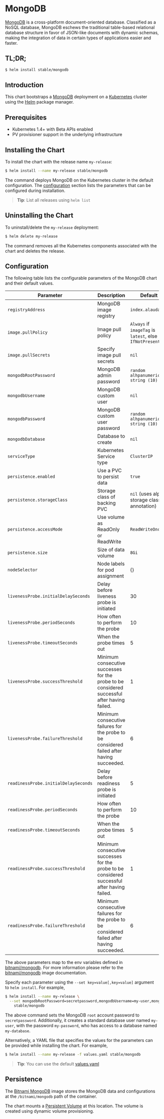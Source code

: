 # MongoDB

[MongoDB](https://www.mongodb.com/) is a cross-platform document-oriented database. Classified as a NoSQL database, MongoDB eschews the traditional table-based relational database structure in favor of JSON-like documents with dynamic schemas, making the integration of data in certain types of applications easier and faster.

## TL;DR;

```bash
$ helm install stable/mongodb
```

## Introduction

This chart bootstraps a [MongoDB](https://github.com/bitnami/bitnami-docker-mongodb) deployment on a [Kubernetes](http://kubernetes.io) cluster using the [Helm](https://helm.sh) package manager.

## Prerequisites

- Kubernetes 1.4+ with Beta APIs enabled
- PV provisioner support in the underlying infrastructure

## Installing the Chart

To install the chart with the release name `my-release`:

```bash
$ helm install --name my-release stable/mongodb
```

The command deploys MongoDB on the Kubernetes cluster in the default configuration. The [configuration](#configuration) section lists the parameters that can be configured during installation.

> **Tip**: List all releases using `helm list`

## Uninstalling the Chart

To uninstall/delete the `my-release` deployment:

```bash
$ helm delete my-release
```

The command removes all the Kubernetes components associated with the chart and deletes the release.

## Configuration

The following table lists the configurable parameters of the MongoDB chart and their default values.

|         Parameter                   |             Description                    |                         Default                          |
|----------------------------         |-------------------------------------       |----------------------------------------------------------|
| `registryAddress`                   | MongoDB image registry                     | `index.alauda.cn`                                        |
| `image.pullPolicy`                  | Image pull policy                          | `Always` if `imageTag` is `latest`, else `IfNotPresent`  |
| `image.pullSecrets`                 | Specify image pull secrets                 | `nil`                                                    |
| `mongodbRootPassword`               | MongoDB admin password                     | `random alhpanumeric string (10)`                        |
| `mongodbUsername`                   | MongoDB custom user                        | `nil`                                                    |
| `mongodbPassword`                   | MongoDB custom user password               | `random alhpanumeric string (10)`                        |
| `mongodbDatabase`                   | Database to create                         | `nil`                                                    |
| `serviceType`                       | Kubernetes Service type                    | `ClusterIP`                                              |
| `persistence.enabled`               | Use a PVC to persist data                  | `true`                                                   |
| `persistence.storageClass`          | Storage class of backing PVC               | `nil` (uses alpha storage class annotation)              |
| `persistence.accessMode`            | Use volume as ReadOnly or ReadWrite        | `ReadWriteOnce`                                          |
| `persistence.size`                  | Size of data volume                        | `8Gi`                                                    |
| `nodeSelector`                      | Node labels for pod assignment             | {}                                                       |
| `livenessProbe.initialDelaySeconds` | Delay before liveness probe is initiated   | 30                                                       |
| `livenessProbe.periodSeconds`       | How often to perform the probe             | 10                                                       |
| `livenessProbe.timeoutSeconds`      | When the probe times out                   | 5                                                        |
| `livenessProbe.successThreshold`    | Minimum consecutive successes for the probe to be considered successful after having failed.     |  1 |
| `livenessProbe.failureThreshold`    | Minimum consecutive failures for the probe to be considered failed after having succeeded.       |  6 |
| `readinessProbe.initialDelaySeconds`| Delay before readiness probe is initiated                                                        |  5 |
| `readinessProbe.periodSeconds`      | How often to perform the probe                                                                   | 10 |
| `readinessProbe.timeoutSeconds`     | When the probe times out                                                                         |  5 |
| `readinessProbe.successThreshold`   | Minimum consecutive successes for the probe to be considered successful after having failed.     |  1 |
| `readinessProbe.failureThreshold`   | Minimum consecutive failures for the probe to be considered failed after having succeeded.       |  6 |

The above parameters map to the env variables defined in [bitnami/mongodb](http://github.com/bitnami/bitnami-docker-mongodb). For more information please refer to the [bitnami/mongodb](http://github.com/bitnami/bitnami-docker-mongodb) image documentation.

Specify each parameter using the `--set key=value[,key=value]` argument to `helm install`. For example,

```bash
$ helm install --name my-release \
  --set mongodbRootPassword=secretpassword,mongodbUsername=my-user,mongodbPassword=my-password,mongodbDatabase=my-database \
    stable/mongodb
```

The above command sets the MongoDB `root` account password to `secretpassword`. Additionally, it creates a standard database user named `my-user`, with the password `my-password`, who has access to a database named `my-database`.

Alternatively, a YAML file that specifies the values for the parameters can be provided while installing the chart. For example,

```bash
$ helm install --name my-release -f values.yaml stable/mongodb
```

> **Tip**: You can use the default [values.yaml](values.yaml)

## Persistence

The [Bitnami MongoDB](https://github.com/bitnami/bitnami-docker-mongodb) image stores the MongoDB data and configurations at the `/bitnami/mongodb` path of the container.

The chart mounts a [Persistent Volume](http://kubernetes.io/docs/user-guide/persistent-volumes/) at this location. The volume is created using dynamic volume provisioning.
